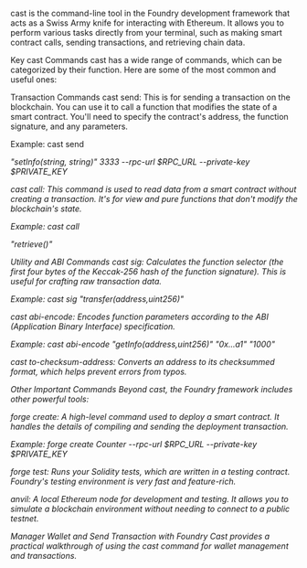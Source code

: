 cast is the command-line tool in the Foundry development framework that acts as a Swiss Army knife for interacting with Ethereum. It allows you to perform various tasks directly from your terminal, such as making smart contract calls, sending transactions, and retrieving chain data.

Key cast Commands
cast has a wide range of commands, which can be categorized by their function. Here are some of the most common and useful ones:

Transaction Commands
cast send: This is for sending a transaction on the blockchain. You can use it to call a function that modifies the state of a smart contract. You'll need to specify the contract's address, the function signature, and any parameters.

Example: cast send <ADDRESS> "setInfo(string, string)" 3333 --rpc-url $RPC_URL --private-key $PRIVATE_KEY

cast call: This command is used to read data from a smart contract without creating a transaction. It's for view and pure functions that don't modify the blockchain's state.

Example: cast call <ADDRESS> "retrieve()"


Utility and ABI Commands
cast sig: Calculates the function selector (the first four bytes of the Keccak-256 hash of the function signature). This is useful for crafting raw transaction data.

Example: cast sig "transfer(address,uint256)"

cast abi-encode: Encodes function parameters according to the ABI (Application Binary Interface) specification.

Example: cast abi-encode "getInfo(address,uint256)" "0x...a1" "1000"

cast to-checksum-address: Converts an address to its checksummed format, which helps prevent errors from typos.

Other Important Commands
Beyond cast, the Foundry framework includes other powerful tools:

forge create: A high-level command used to deploy a smart contract. It handles the details of compiling and sending the deployment transaction.

Example: forge create Counter --rpc-url $RPC_URL --private-key $PRIVATE_KEY

forge test: Runs your Solidity tests, which are written in a testing contract. Foundry's testing environment is very fast and feature-rich.

anvil: A local Ethereum node for development and testing. It allows you to simulate a blockchain environment without needing to connect to a public testnet.

Manager Wallet and Send Transaction with Foundry Cast provides a practical walkthrough of using the cast command for wallet management and transactions.